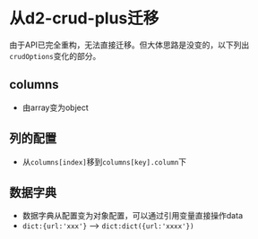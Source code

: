 # 从d2-crud-plus迁移
由于API已完全重构，无法直接迁移。但大体思路是没变的，以下列出`crudOptions`变化的部分。

## columns
 * 由array变为object

## 列的配置
 * 从`columns[index]`移到`columns[key].column`下

## 数据字典
 * 数据字典从配置变为对象配置，可以通过引用变量直接操作data
 * `dict:{url:'xxx'}` --> `dict:dict({url:'xxxx'})`
